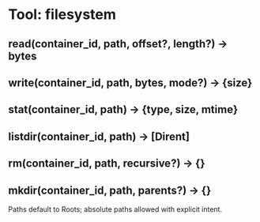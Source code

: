 # Tool: filesystem

## read(container_id, path, offset?, length?) -> bytes
## write(container_id, path, bytes, mode?) -> {size}
## stat(container_id, path) -> {type, size, mtime}
## listdir(container_id, path) -> [Dirent]
## rm(container_id, path, recursive?) -> {}
## mkdir(container_id, path, parents?) -> {}

Paths default to Roots; absolute paths allowed with explicit intent.

